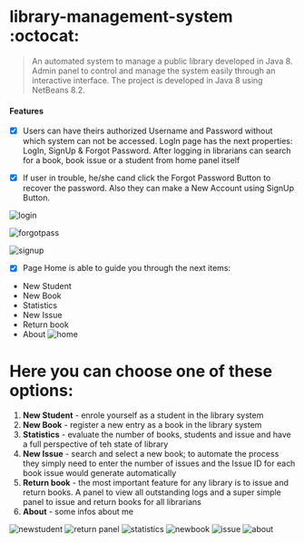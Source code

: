 # library-management-system :octocat:
>An automated system to manage a public library developed in Java 8. Admin panel to control and manage the system easily through an interactive interface.
>The project is developed in Java 8 using NetBeans 8.2.

#### Features
 - [x] Users can have theirs authorized Username and Password without which system can not be accessed.
   LogIn page has the  next properties: LogIn, SignUp & Forgot Password.
   After logging in librarians can search for a book, book issue or a student from home panel itself
 - [x] If user in trouble, he/she cand click the Forgot Password Button to recover the password. Also they can make a New Account using SignUp    Button.
 
 
 ![login](https://user-images.githubusercontent.com/28653674/31584670-7a87046c-b1bb-11e7-9499-0e7f051034b6.PNG)

 ![forgotpass](https://user-images.githubusercontent.com/28653674/31584687-a9f48170-b1bb-11e7-9bb7-7082e808b789.PNG)
 
 ![signup](https://user-images.githubusercontent.com/28653674/31584769-446225ae-b1bd-11e7-936c-a6d45e495490.PNG)
 
 - [x] Page Home is able to guide you through the next items: 
 * New Student
 * New Book
 * Statistics
 * New Issue
 * Return book
 * About
 ![home](https://user-images.githubusercontent.com/28653674/31584692-b7cef8f2-b1bb-11e7-9951-fbf1123f19c4.PNG)
 
 # Here you can choose one of these options:
 1. **New Student** - enrole yourself as a student in the library system
 2. **New Book** - register a new entry as a book in the library system
 3. **Statistics** - evaluate the number of books, students and issue and have a full perspective of teh state of library
 4. **New Issue** - search and select a new book; to automate the process they simply need to enter the number of issues and the Issue     ID for each book issue would generate automatically
 5. **Return book** - the most important feature for any library is to issue and return books. A panel to view all outstanding logs and   a super simple panel to issue and return books for all librarians
 6. **About** - some infos about me
 
 ![newstudent](https://user-images.githubusercontent.com/28653674/31584706-e42e8ee4-b1bb-11e7-8f2a-49f0987bee77.PNG)
 ![return panel](https://user-images.githubusercontent.com/28653674/31584710-eaae5c90-b1bb-11e7-8c76-4159c90c9ff6.PNG)
 ![statistics](https://user-images.githubusercontent.com/28653674/31584713-f0fb1570-b1bb-11e7-944f-98e03151c8a0.PNG)
 ![newbook](https://user-images.githubusercontent.com/28653674/31584703-ddef807e-b1bb-11e7-9c21-bf11a2e4e977.PNG)
 ![issue](https://user-images.githubusercontent.com/28653674/31584693-be2b635c-b1bb-11e7-9b58-dd03638d539b.PNG)
 ![about](https://user-images.githubusercontent.com/28653674/31584680-958e95d6-b1bb-11e7-8679-4259893e757b.PNG)




 
 
 
 





